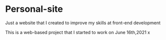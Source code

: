 # Personal-site
Just a website that I created to improve my skills at front-end development

This is a web-based project that I started to work on June 16th,2021
x
